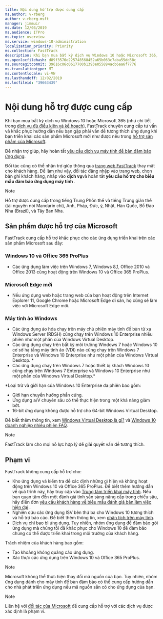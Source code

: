 ```yaml
---
title: Nội dung hỗ trợ được cung cấp
ms.author: v-rberg
author: v-rberg-msft
manager: jimmuir
ms.date: 12/03/2019
ms.audience: ITPro
ms.topic: overview
ms.service: windows-10-administration
localization_priority: Priority
ms.collection: FastTrack
description: Khi bạn mua bất kỳ dịch vụ Windows 10 hoặc Microsoft 365, FastTrack chuyên gia cung cấp hướng dẫn tư vấn và khắc phục để triển khai Windows 10 và Office 365 ProPlus và ở lại up-to-date mà không mất thêm chi phí (với một thuê bao đủ điều kiện).
ms.openlocfilehash: d89f3576e225748568452a65b063c7aba55dd58c
ms.sourcegitcommit: 39616c06c0617700b1393e055894acb6aa6f7776
ms.translationtype: MT
ms.contentlocale: vi-VN
ms.lasthandoff: 12/02/2019
ms.locfileid: "39663439"
---
```

# <a name="assistance-offered"></a>Nội dung hỗ trợ được cung cấp  

Khi bạn mua bất kỳ dịch vụ Windows 10 hoặc Microsoft 365 (như chi tiết trong [dịch vụ đủ điều kiện và kế hoạch](M365-eligible-services-and-plans.md)), FastTrack chuyên cung cấp tư vấn và khắc phục hướng dẫn nếu bạn gặp phải vấn đề tương thích ứng dụng khi bạn triển khai các sản phẩm Microsoft mới như được nêu trong [hỗ trợ sản phẩm của Microsoft](#supported-microsoft-products).

Để nhận trợ giúp, hãy hoàn tất [yêu cầu dịch vụ máy tính để bàn đảm bảo ứng dụng](https://go.microsoft.com/fwlink/?linkid=2022721).

Đối tác cũng có thể nhận trợ giúp thông qua [trang web FastTrack](https://go.microsoft.com/fwlink/?linkid=780698) thay mặt cho khách hàng. Để làm như vậy, đối tác đăng nhập vào trang web, chọn bản ghi khách hàng, nhấp vào **dịch vụ**và hoàn tất **yêu cầu hỗ trợ cho biểu mẫu đảm bảo ứng dụng máy tính** .

> [!NOTE]
> Hỗ trợ được cung cấp trong tiếng Trung Phồn thể và tiếng Trung giản thể (tài nguyên nói Mandarin chỉ), Anh, Pháp, Đức, ý, Nhật, Hàn Quốc, Bồ Đào Nha (Brazil), và Tây Ban Nha. 

## <a name="supported-microsoft-products"></a>Sản phẩm được hỗ trợ của Microsoft

FastTrack cung cấp hỗ trợ khắc phục cho các ứng dụng triển khai trên các sản phẩm Microsoft sau đây:

### <a name="windows-10-and-office-365-proplus"></a>Windows 10 và Office 365 ProPlus

- Các ứng dụng làm việc trên Windows 7, Windows 8,1, Office 2010 và Office 2013 cũng hoạt động trên Windows 10 và Office 365 ProPlus.

### <a name="the-new-microsoft-edge"></a>Microsoft Edge mới

- Nếu ứng dụng web hoặc trang web của bạn hoạt động trên Internet Explorer 11, Google Chrome hoặc Microsoft Edge di sản, họ cũng sẽ làm việc với Microsoft Edge mới.

### <a name="windows-virtual-desktop"></a>Máy tính ảo Windows

- Các ứng dụng ảo hóa chạy trên máy chủ phiên máy tính để bàn từ xa Windows Server (RDSH) cũng chạy trên Windows 10 Enterprise nhiều phiên như một phần của Windows Virtual Desktop.
- Các ứng dụng chạy trên bất kỳ môi trường Windows 7 hoặc Windows 10 cơ sở hạ tầng máy tính ảo (VDI) nào cũng chạy trên Windows 7 Enterprise và Windows 10 Enterprise như một phần của Windows Virtual Desktop. *
- Các ứng dụng chạy trên Windows 7 hoặc thiết bị khách Windows 10 cũng chạy trên Windows 7 Enterprise và Windows 10 Enterprise như một phần của Windows Virtual Desktop.\*

\*Loại trừ và giới hạn của Windows 10 Enterprise đa phiên bao gồm:
- Giới hạn chuyển hướng phần cứng.
- Ứng dụng a/V chuyên sâu có thể thực hiện trong một khả năng giảm bớt.
- 16-bit ứng dụng không được hỗ trợ cho 64-bit Windows Virtual Desktop.

Để biết thêm thông tin, xem [Windows Virtual Desktop là gì?](https://docs.microsoft.com/azure/virtual-desktop/overview) và [Windows 10 doanh nghiệp nhiều phiên FAQ](https://docs.microsoft.com/azure/virtual-desktop/windows-10-multisession-faq).

> [!NOTE]
> FastTrack làm cho mọi nỗ lực hợp lý để giải quyết vấn đề tương thích. 

## <a name="out-of-scope"></a>Phạm vi

FastTrack không cung cấp hỗ trợ cho:
- Kho ứng dụng và kiểm tra để xác định những gì hiện và không hoạt động trên Windows 10 và Office 365 ProPlus. Để biết thêm hướng dẫn về quá trình này, hãy truy cập vào [Trung tâm triển khai máy tính](https://go.microsoft.com/fwlink/?linkid=2080140). Nếu bạn quan tâm đến một đánh giá tính sẵn sàng nâng cấp trong chiều sâu, hãy điền đơn [yêu cầu khách hàng về biểu mẫu đánh giá bàn làm việc hiện đại](https://go.microsoft.com/fwlink/?linkid=2053818) .
- Nghiên cứu các ứng dụng ISV bên thứ ba cho Windows 10 tương thích và hỗ trợ báo cáo. Để biết thêm thông tin, xem [phân tích trên máy tính](https://docs.microsoft.com/sccm/desktop-analytics/overview).
- Dịch vụ chỉ bao bì ứng dụng. Tuy nhiên, nhóm ứng dụng để đảm bảo gói ứng dụng mà chúng tôi đã khắc phục cho Windows 10 để đảm bảo chúng có thể được triển khai trong môi trường của khách hàng.

Trách nhiệm của khách hàng bao gồm:
- Tạo khoảng không quảng cáo ứng dụng.
- Xác thực các ứng dụng trên Windows 10 và Office 365 ProPlus.

> [!NOTE]
> Microsoft không thể thực hiện thay đổi mã nguồn của bạn. Tuy nhiên, nhóm ứng dụng dành cho máy tính để bàn đảm bảo có thể cung cấp hướng dẫn cho nhà phát triển ứng dụng nếu mã nguồn sẵn có cho ứng dụng của bạn.

> [!NOTE]
> Liên hệ với [đối tác của Microsoft](https://go.microsoft.com/fwlink/?linkid=2080150) để cung cấp hỗ trợ với các dịch vụ được xác định là phạm vi.
